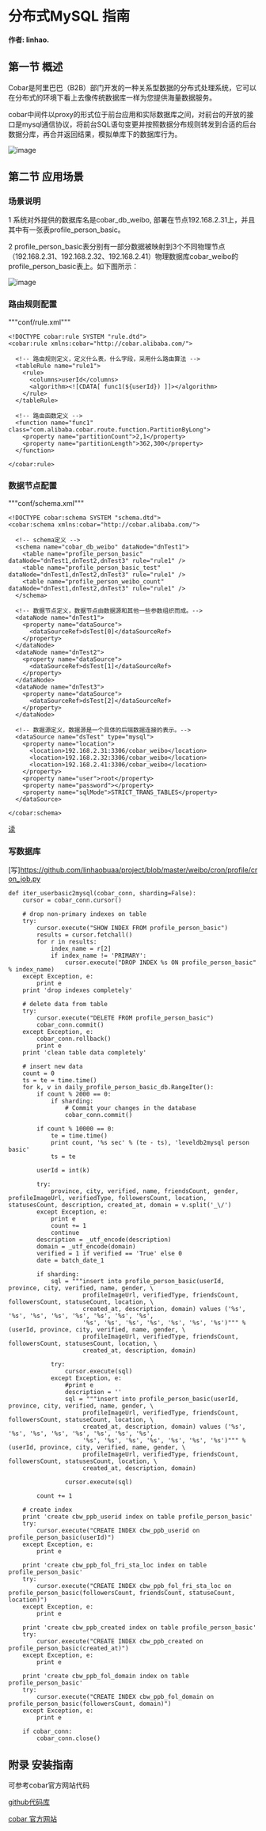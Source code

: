 # 分布式MySQL 指南

**作者: linhao.** 

## 第一节 概述

Cobar是阿里巴巴（B2B）部门开发的一种关系型数据的分布式处理系统，它可以在分布式的环境下看上去像传统数据库一样为您提供海量数据服务。

cobar中间件以proxy的形式位于前台应用和实际数据库之间，对前台的开放的接口是mysql通信协议，将前台SQL语句变更并按照数据分布规则转发到合适的后台数据分库，再合并返回结果，模拟单库下的数据库行为。

![image](http://img1.guokr.com/image/RWHG3pAD_a4IRrDCHxuGKkaPaX4uBnJdZX1FRcUe2s3JAQAAowEAAFBO.png)

## 第二节 应用场景

### 场景说明

1 系统对外提供的数据库名是cobar_db_weibo, 部署在节点192.168.2.31上，并且其中有一张表profile_person_basic。

2 profile_person_basic表分别有一部分数据被映射到3个不同物理节点（192.168.2.31、192.168.2.32、192.168.2.41）物理数据库cobar_weibo的profile_person_basic表上。如下图所示：

![image](https://raw.githubusercontent.com/linhaobuaa/project/master/snapshot/cobar.png?token=1652264__eyJzY29wZSI6IlJhd0Jsb2I6bGluaGFvYnVhYS9wcm9qZWN0L21hc3Rlci9zbmFwc2hvdC9jb2Jhci5wbmciLCJleHBpcmVzIjoxMzk4MDgyNjQyfQ%3D%3D--fedd105a74ba57de6041558f1848ed5dd959c34a)

### 路由规则配置
"""conf/rule.xml"""
```
<!DOCTYPE cobar:rule SYSTEM "rule.dtd">
<cobar:rule xmlns:cobar="http://cobar.alibaba.com/">

  <!-- 路由规则定义，定义什么表，什么字段，采用什么路由算法 -->
  <tableRule name="rule1">
    <rule>
      <columns>userId</columns>
      <algorithm><![CDATA[ func1(${userId}) ]]></algorithm>
    </rule>
  </tableRule>

  <!-- 路由函数定义 -->
  <function name="func1" class="com.alibaba.cobar.route.function.PartitionByLong">
    <property name="partitionCount">2,1</property>
    <property name="partitionLength">362,300</property>
  </function>

</cobar:rule>
```

### 数据节点配置
"""conf/schema.xml"""
```
<!DOCTYPE cobar:schema SYSTEM "schema.dtd">
<cobar:schema xmlns:cobar="http://cobar.alibaba.com/">

  <!-- schema定义 -->
  <schema name="cobar_db_weibo" dataNode="dnTest1">
    <table name="profile_person_basic" dataNode="dnTest1,dnTest2,dnTest3" rule="rule1" />
    <table name="profile_person_basic_test" dataNode="dnTest1,dnTest2,dnTest3" rule="rule1" />
    <table name="profile_person_weibo_count" dataNode="dnTest1,dnTest2,dnTest3" rule="rule1" />
  </schema>

  <!-- 数据节点定义，数据节点由数据源和其他一些参数组织而成。-->
  <dataNode name="dnTest1">
    <property name="dataSource">
      <dataSourceRef>dsTest[0]</dataSourceRef>
    </property>
  </dataNode>
  <dataNode name="dnTest2">
    <property name="dataSource">
      <dataSourceRef>dsTest[1]</dataSourceRef>
    </property>
  </dataNode>
  <dataNode name="dnTest3">
    <property name="dataSource">
      <dataSourceRef>dsTest[2]</dataSourceRef>
    </property>
  </dataNode>

  <!-- 数据源定义，数据源是一个具体的后端数据连接的表示。-->
  <dataSource name="dsTest" type="mysql">
    <property name="location">
      <location>192.168.2.31:3306/cobar_weibo</location>
      <location>192.168.2.32:3306/cobar_weibo</location>
      <location>192.168.2.41:3306/cobar_weibo</location>
    </property>
    <property name="user">root</property>
    <property name="password"></property>
    <property name="sqlMode">STRICT_TRANS_TABLES</property>
  </dataSource>

</cobar:schema>
```
[读](https://github.com/linhaobuaa/project/blob/master/weibo/profile/_mysql.py)

### 写数据库

[写]https://github.com/linhaobuaa/project/blob/master/weibo/cron/profile/cron_job.py

```
def iter_userbasic2mysql(cobar_conn, sharding=False):
    cursor = cobar_conn.cursor()

    # drop non-primary indexes on table
    try:
        cursor.execute("SHOW INDEX FROM profile_person_basic")
        results = cursor.fetchall()
        for r in results:
            index_name = r[2]
            if index_name != 'PRIMARY':
                cursor.execute("DROP INDEX %s ON profile_person_basic" % index_name)
    except Exception, e:
        print e
    print 'drop indexes completely'

    # delete data from table
    try:
        cursor.execute("DELETE FROM profile_person_basic")
        cobar_conn.commit()
    except Exception, e:
        cobar_conn.rollback()
        print e
    print 'clean table data completely'

    # insert new data
    count = 0
    ts = te = time.time()
    for k, v in daily_profile_person_basic_db.RangeIter():
        if count % 2000 == 0:
            if sharding:
                # Commit your changes in the database
                cobar_conn.commit()

        if count % 10000 == 0:
            te = time.time()
            print count, '%s sec' % (te - ts), 'leveldb2mysql person basic'
            ts = te

        userId = int(k)
        
        try:
    	    province, city, verified, name, friendsCount, gender, profileImageUrl, verifiedType, followersCount, location, statusesCount, description, created_at, domain = v.split('_\/')
        except Exception, e:
            print e
            count += 1
            continue
        description = _utf_encode(description)
        domain = _utf_encode(domain)
        verified = 1 if verified == 'True' else 0
        date = batch_date_1
        
        if sharding:
            sql = """insert into profile_person_basic(userId, province, city, verified, name, gender, \
                     profileImageUrl, verifiedType, friendsCount, followersCount, statuseCount, location, \
                     created_at, description, domain) values ('%s', '%s', '%s', '%s', '%s', '%s', '%s', '%s', 
                     '%s', '%s', '%s', '%s', '%s', '%s', '%s')""" % (userId, province, city, verified, name, gender, \
                     profileImageUrl, verifiedType, friendsCount, followersCount, statusesCount, location, \
                     created_at, description, domain)

            try:
                cursor.execute(sql)
            except Exception, e:
                #print e
                description = ''
                sql = """insert into profile_person_basic(userId, province, city, verified, name, gender, \
                     profileImageUrl, verifiedType, friendsCount, followersCount, statuseCount, location, \
                     created_at, description, domain) values ('%s', '%s', '%s', '%s', '%s', '%s', '%s', '%s', 
                     '%s', '%s', '%s', '%s', '%s', '%s', '%s')""" % (userId, province, city, verified, name, gender, \
                     profileImageUrl, verifiedType, friendsCount, followersCount, statusesCount, location, \
                     created_at, description, domain)
            
                cursor.execute(sql)

        count += 1

    # create index
    print 'create cbw_ppb_userid index on table profile_person_basic'
    try:
        cursor.execute("CREATE INDEX cbw_ppb_userid on profile_person_basic(userId)")
    except Exception, e:
        print e

    print 'create cbw_ppb_fol_fri_sta_loc index on table profile_person_basic'
    try:
        cursor.execute("CREATE INDEX cbw_ppb_fol_fri_sta_loc on profile_person_basic(followersCount, friendsCount, statuseCount, location)")
    except Exception, e:
        print e

    print 'create cbw_ppb_created index on table profile_person_basic'
    try:
        cursor.execute("CREATE INDEX cbw_ppb_created on profile_person_basic(created_at)")
    except Exception, e:
        print e

    print 'create cbw_ppb_fol_domain index on table profile_person_basic'
    try:
        cursor.execute("CREATE INDEX cbw_ppb_fol_domain on profile_person_basic(followersCount, domain)")
    except Exception, e:
        print e

    if cobar_conn:
        cobar_conn.close()
```

## 附录 安装指南

可参考cobar官方网站代码

[github代码库](https://github.com/alibaba/cobar)

[cobar 官方网站](http://code.alibabatech.com/wiki/display/cobar/Home)
